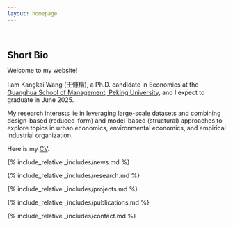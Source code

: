 ```yaml
---
layout: homepage
---
```


<h1 id="about-me"></h1>

<h2 style="margin: 60px 0px 10px;">Short Bio</h2>

Welcome to my website!

I am Kangkai Wang (王慷楷), a Ph.D. candidate in Economics at the [Guanghua School of Management, Peking University](https://en.gsm.pku.edu.cn/), and I expect to graduate in June 2025. 

My research interests lie in leveraging large-scale datasets and combining design-based (reduced-form) and model-based (structural) approaches to explore topics in urban economics, environmental economics, and empirical industrial organization. 

Here is my [CV](https://www.dropbox.com/scl/fi/itqq9284dkdvlexrhnpwx/CV_KangkaiWANG.pdf?rlkey=dxhyl23eriu8ksbbl4uyg3ym7&st=7bsjch25&dl=0).


{% include_relative _includes/news.md %}

{% include_relative _includes/research.md %}

{% include_relative _includes/projects.md %}

{% include_relative _includes/publications.md %}

{% include_relative _includes/contact.md %}
